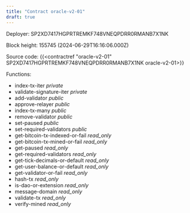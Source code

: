 ```yaml
---
title: "Contract oracle-v2-01"
draft: true
---
```

Deployer: SP2XD7417HGPRTREMKF748VNEQPDRR0RMANB7X1NK


 



Block height: 155745 (2024-06-29T16:16:06.000Z)

Source code: {{<contractref "oracle-v2-01" SP2XD7417HGPRTREMKF748VNEQPDRR0RMANB7X1NK oracle-v2-01>}}

Functions:

* index-tx-iter _private_
* validate-signature-iter _private_
* add-validator _public_
* approve-relayer _public_
* index-tx-many _public_
* remove-validator _public_
* set-paused _public_
* set-required-validators _public_
* get-bitcoin-tx-indexed-or-fail _read_only_
* get-bitcoin-tx-mined-or-fail _read_only_
* get-paused _read_only_
* get-required-validators _read_only_
* get-tick-decimals-or-default _read_only_
* get-user-balance-or-default _read_only_
* get-validator-or-fail _read_only_
* hash-tx _read_only_
* is-dao-or-extension _read_only_
* message-domain _read_only_
* validate-tx _read_only_
* verify-mined _read_only_
